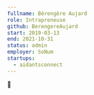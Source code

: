```yaml
---
fullname: Bérengère Aujard
role: Intrapreneuse
github: BerengereAujard
start: 2019-03-13
end: 2021-10-31
status: admin
employer: SoNum
startups:
  - aidantsconnect
---
```


🤡
